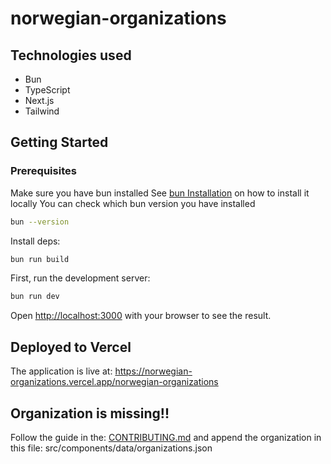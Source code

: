 # norwegian-organizations

## Technologies used
* Bun
* TypeScript
* Next.js
* Tailwind

## Getting Started
### Prerequisites
Make sure you have bun installed
See [bun Installation](https://bun.sh/docs/installation) on how to install it locally
You can check which bun version you have installed
```bash
bun --version
```

Install deps:
```bash
bun run build
```

First, run the development server:
```bash
bun run dev
```

Open [http://localhost:3000](http://localhost:3000) with your browser to see the result.

## Deployed to Vercel
The application is live at: https://norwegian-organizations.vercel.app/norwegian-organizations

## Organization is missing!!
Follow the guide in the: [CONTRIBUTING.md](CONTRIBUTING.md)
and append the organization in this file:  src/components/data/organizations.json
